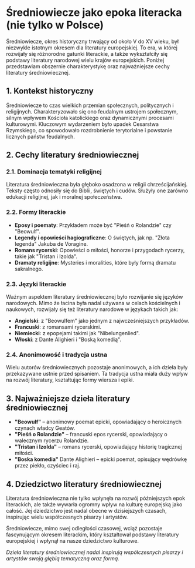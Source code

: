# Średniowiecze jako epoka literacka (nie tylko w Polsce)

Średniowiecze, okres historyczny trwający od około V do XV wieku, był niezwykle istotnym okresem dla literatury europejskiej. To era, w której rozwijały się różnorodne gatunki literackie, a także wykształciły się podstawy literatury narodowej wielu krajów europejskich. Poniżej przedstawiam obszernie charakterystykę oraz najważniejsze cechy literatury średniowiecznej.

## 1. **Kontekst historyczny**

Średniowiecze to czas wielkich przemian społecznych, politycznych i religijnych. Charakteryzowało się ono feudalnym ustrojem społecznym, silnym wpływem Kościoła katolickiego oraz dynamicznymi procesami kulturowymi. Kluczowym wydarzeniem było upadek Cesarstwa Rzymskiego, co spowodowało rozdrobnienie terytorialne i powstanie licznych państw feudalnych.

## 2. **Cechy literatury średniowiecznej**

### 2.1. **Dominacja tematyki religijnej**
Literatura średniowieczna była głęboko osadzona w religii chrześcijańskiej. Teksty często odnosiły się do Biblii, świętych i cudów. Służyły one zarówno edukacji religijnej, jak i moralnej społeczeństwa.

### 2.2. **Formy literackie**
- **Eposy i poematy**: Przykładem może być "Pieśń o Rolandzie" czy "Beowulf".
- **Legendy i opowieści hagiograficzne**: O świętych, jak np. "Złota legenda" Jakuba de Voragine.
- **Romans rycerski**: Opowieści o miłości, honorze i przygodach rycerzy, takie jak "Tristan i Izolda".
- **Dramaty religijne**: Mysteries i moralities, które były formą dramatu sakralnego.

### 2.3. **Języki literackie**
Ważnym aspektem literatury średniowiecznej było rozwijanie się języków narodowych. Mimo że łacina była nadal używana w celach kościelnych i naukowych, rozwijały się też literatury narodowe w językach takich jak:
- **Angielski**: z "Beowulfem" jako jednym z najwcześniejszych przykładów.
- **Francuski**: z romansami rycerskimi.
- **Niemiecki**: z epopejami takimi jak "Nibelungenlied".
- **Włoski**: z Dante Alighieri i "Boską komedią".

### 2.4. **Anonimowość i tradycja ustna**
Wielu autorów średniowiecznych pozostaje anonimowych, a ich dzieła były przekazywane ustnie przed spisaniem. Ta tradycja ustna miała duży wpływ na rozwój literatury, kształtując formy wiersza i epiki.

## 3. **Najważniejsze dzieła literatury średniowiecznej**

- **"Beowulf"** – anonimowy poemat epicki, opowiadający o heroicznych czynach władcy Geatów.
- **"Pieśń o Rolandzie"** – francuski epos rycerski, opowiadający o walecznym rycerzu Rolandzie.
- **"Tristan i Izolda"** – romans rycerski, opowiadający historię tragicznej miłości.
- **"Boska komedia"** Dante Alighieri – epicki poemat, opisujący wędrówkę przez piekło, czyściec i raj.

## 4. **Dziedzictwo literatury średniowiecznej**

Literatura średniowieczna nie tylko wpłynęła na rozwój późniejszych epok literackich, ale także wywarła ogromny wpływ na kulturę europejską jako całość. Jej dziedzictwo jest nadal obecne w dzisiejszych czasach, inspirując wielu współczesnych pisarzy i artystów.

Średniowiecze, mimo swej odległości czasowej, wciąż pozostaje fascynującym okresem literackim, który kształtował podstawy literatury europejskiej i wpłynął na nasze dziedzictwo kulturowe.

*Dzieła literatury średniowiecznej nadal inspirują współczesnych pisarzy i artystów swoją głębią tematyczną oraz formą.*
